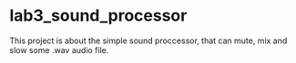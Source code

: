 # lab3_sound_processor
This project is about the simple sound proccessor, that can mute, mix and slow some .wav audio file.
